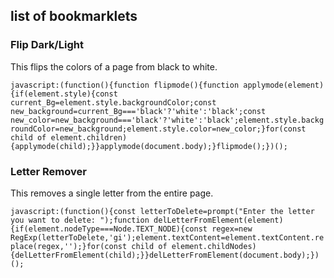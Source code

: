 ## list of bookmarklets

### Flip Dark/Light

This flips the colors of a page from black to white.

`javascript:(function(){function flipmode(){function applymode(element){if(element.style){const current_Bg=element.style.backgroundColor;const new_background=current_Bg==='black'?'white':'black';const new_color=new_background==='black'?'white':'black';element.style.backgroundColor=new_background;element.style.color=new_color;}for(const child of element.children){applymode(child);}}applymode(document.body);}flipmode();})();`

### Letter Remover

This removes a single letter from the entire page.

`javascript:(function(){const letterToDelete=prompt("Enter the letter you want to delete: ");function delLetterFromElement(element){if(element.nodeType===Node.TEXT_NODE){const regex=new RegExp(letterToDelete,'gi');element.textContent=element.textContent.replace(regex,'');}for(const child of element.childNodes){delLetterFromElement(child);}}delLetterFromElement(document.body);})();`